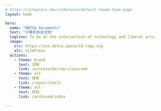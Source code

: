```yaml
---
# https://vitepress.dev/reference/default-theme-home-page
layout: home

hero:
  name: "NBTCA Documents"
  text: "计算机协会文档"
  tagline: To be at the intersection of technology and liberal arts.
  image:
    src: https://oss.nbtca.space/CA-logo.svg
    alt: VitePress
  actions:
    - theme: brand
      text: 流程
      link: /process/borrow-classroom
    - theme: alt
      text: 维修
      link: /repair/tools
    - theme: alt
      text: 存档
      link: /archived/index

---
```


<style>
  .VPHero{
    .VPImage{
      padding: 16px;
    }
  }
</style>